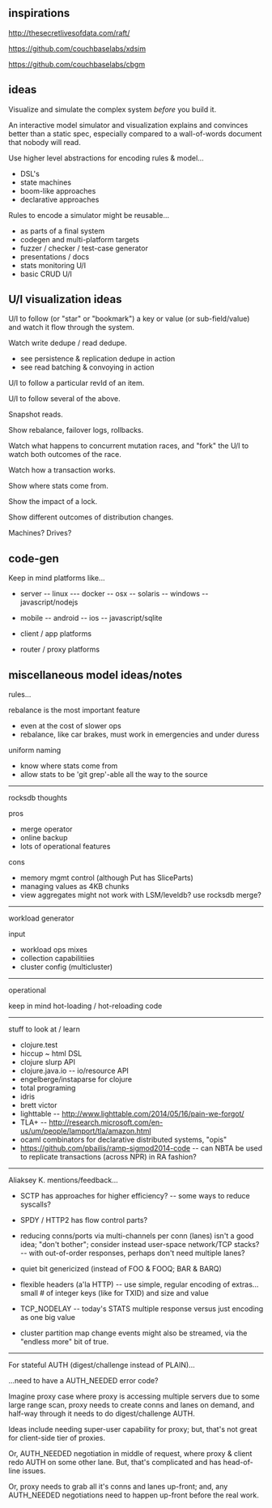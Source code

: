inspirations
------------

http://thesecretlivesofdata.com/raft/

https://github.com/couchbaselabs/xdsim

https://github.com/couchbaselabs/cbgm

ideas
-----

Visualize and simulate the complex system _before_ you build it.

An interactive model simulator and visualization explains and
convinces better than a static spec, especially compared to a
wall-of-words document that nobody will read.

Use higher level abstractions for encoding rules & model...

* DSL's
* state machines
* boom-like approaches
* declarative approaches

Rules to encode a simulator might be reusable...

* as parts of a final system
* codegen and multi-platform targets
* fuzzer / checker / test-case generator
* presentations / docs
* stats monitoring U/I
* basic CRUD U/I

U/I visualization ideas
-----------------------

U/I to follow (or "star" or "bookmark") a key or value (or
sub-field/value) and watch it flow through the system.

Watch write dedupe / read dedupe.
- see persistence & replication dedupe in action
- see read batching & convoying in action

U/I to follow a particular revId of an item.

U/I to follow several of the above.

Snapshot reads.

Show rebalance, failover logs, rollbacks.

Watch what happens to concurrent mutation races,
and "fork" the U/I to watch both outcomes of the race.

Watch how a transaction works.

Show where stats come from.

Show the impact of a lock.

Show different outcomes of distribution changes.

Machines?  Drives?

code-gen
--------

Keep in mind platforms like...

- server
-- linux
--- docker
-- osx
-- solaris
-- windows
-- javascript/nodejs

- mobile
-- android
-- ios
-- javascript/sqlite

- client / app platforms

- router / proxy platforms

miscellaneous model ideas/notes
-------------------------------

rules...

rebalance is the most important feature
- even at the cost of slower ops
- rebalance, like car brakes, must work in emergencies and under duress

uniform naming
- know where stats come from
- allow stats to be 'git grep'-able all the way to the source

----------------------------------------
rocksdb thoughts

pros
- merge operator
- online backup
- lots of operational features

cons
- memory mgmt control (although Put has SliceParts)
- managing values as 4KB chunks
- view aggregates might not work with LSM/leveldb? use rocksdb merge?

----------------------------------------
workload generator

input
- workload ops mixes
- collection capabilitiies
- cluster config (multicluster)

----------------------------------------
operational

keep in mind hot-loading / hot-reloading code

----------------------------------------
stuff to look at / learn

- clojure.test
- hiccup ~ html DSL
- clojure slurp API
- clojure.java.io
-- io/resource API
- engelberge/instaparse for clojure
- total programing
- idris
- brett victor
- lighttable
-- http://www.lighttable.com/2014/05/16/pain-we-forgot/
- TLA+
-- http://research.microsoft.com/en-us/um/people/lamport/tla/amazon.html
- ocaml combinators for declarative distributed systems, "opis"
- https://github.com/pbailis/ramp-sigmod2014-code
-- can NBTA be used to replicate transactions (across NPR) in RA fashion?

----------------------------------------
Aliaksey K. mentions/feedback...
- SCTP has approaches for higher efficiency?
-- some ways to reduce syscalls?
- SPDY / HTTP2 has flow control parts?
- reducing conns/ports via multi-channels per conn (lanes)
  isn't a good idea; "don't bother"; consider instead
  user-space network/TCP stacks?
-- with out-of-order responses, perhaps don't need multiple lanes?

- quiet bit genericized (instead of FOO & FOOQ; BAR & BARQ)
- flexible headers (a'la HTTP)
-- use simple, regular encoding of extras...
     small # of integer keys (like for TXID)
     and size
     and value
- TCP_NODELAY
-- today's STATS multiple response versus just encoding as one big value
- cluster partition map change events might also be streamed,
  via the "endless more" bit of true.

---------------------------
For stateful AUTH (digest/challenge instead of PLAIN)...

...need to have a AUTH_NEEDED error code?

Imagine proxy case where proxy is accessing multiple servers
due to some large range scan, proxy needs to create conns
and lanes on demand, and half-way through it needs to do
digest/challenge AUTH.

Ideas include needing super-user capability for proxy;
but, that's not great for client-side tier of proxies.

Or, AUTH_NEEDED negotiation in middle of request, where
proxy & client redo AUTH on some other lane.  But, that's
complicated and has head-of-line issues.

Or, proxy needs to grab all it's conns and lanes up-front;
and, any AUTH_NEEDED negotiations need to happen up-front
before the real work.

